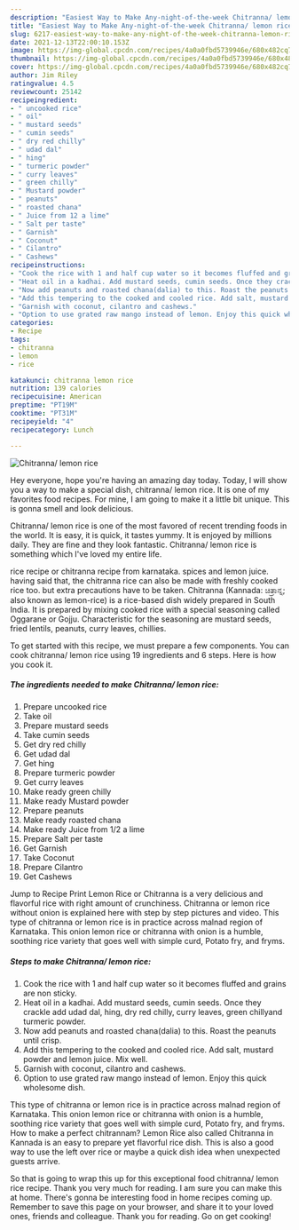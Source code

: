 ```yaml
---
description: "Easiest Way to Make Any-night-of-the-week Chitranna/ lemon rice"
title: "Easiest Way to Make Any-night-of-the-week Chitranna/ lemon rice"
slug: 6217-easiest-way-to-make-any-night-of-the-week-chitranna-lemon-rice
date: 2021-12-13T22:00:10.153Z
image: https://img-global.cpcdn.com/recipes/4a0a0fbd5739946e/680x482cq70/chitranna-lemon-rice-recipe-main-photo.jpg
thumbnail: https://img-global.cpcdn.com/recipes/4a0a0fbd5739946e/680x482cq70/chitranna-lemon-rice-recipe-main-photo.jpg
cover: https://img-global.cpcdn.com/recipes/4a0a0fbd5739946e/680x482cq70/chitranna-lemon-rice-recipe-main-photo.jpg
author: Jim Riley
ratingvalue: 4.5
reviewcount: 25142
recipeingredient:
- " uncooked rice"
- " oil"
- " mustard seeds"
- " cumin seeds"
- " dry red chilly"
- " udad dal"
- " hing"
- " turmeric powder"
- " curry leaves"
- " green chilly"
- " Mustard powder"
- " peanuts"
- " roasted chana"
- " Juice from 12 a lime"
- " Salt per taste"
- " Garnish"
- " Coconut"
- " Cilantro"
- " Cashews"
recipeinstructions:
- "Cook the rice with 1 and half cup water so it becomes fluffed and grains are non sticky."
- "Heat oil in a kadhai. Add mustard seeds, cumin seeds. Once they crackle add udad dal, hing, dry red chilly, curry leaves, green chillyand turmeric powder."
- "Now add peanuts and roasted chana(dalia) to this. Roast the peanuts until crisp."
- "Add this tempering to the cooked and cooled rice. Add salt, mustard powder and lemon juice. Mix well."
- "Garnish with coconut, cilantro and cashews."
- "Option to use grated raw mango instead of lemon. Enjoy this quick wholesome dish."
categories:
- Recipe
tags:
- chitranna
- lemon
- rice

katakunci: chitranna lemon rice 
nutrition: 139 calories
recipecuisine: American
preptime: "PT19M"
cooktime: "PT31M"
recipeyield: "4"
recipecategory: Lunch

---
```



![Chitranna/ lemon rice](https://img-global.cpcdn.com/recipes/4a0a0fbd5739946e/680x482cq70/chitranna-lemon-rice-recipe-main-photo.jpg)

Hey everyone, hope you're having an amazing day today. Today, I will show you a way to make a special dish, chitranna/ lemon rice. It is one of my favorites food recipes. For mine, I am going to make it a little bit unique. This is gonna smell and look delicious.

Chitranna/ lemon rice is one of the most favored of recent trending foods in the world. It is easy, it is quick, it tastes yummy. It is enjoyed by millions daily. They are fine and they look fantastic. Chitranna/ lemon rice is something which I've loved my entire life.

rice recipe or chitranna recipe from karnataka. spices and lemon juice. having said that, the chitranna rice can also be made with freshly cooked rice too. but extra precautions have to be taken. Chitranna (Kannada: ಚಿತ್ರಾನ್ನ; also known as lemon-rice) is a rice-based dish widely prepared in South India. It is prepared by mixing cooked rice with a special seasoning called Oggarane or Gojju. Characteristic for the seasoning are mustard seeds, fried lentils, peanuts, curry leaves, chillies.


To get started with this recipe, we must prepare a few components. You can cook chitranna/ lemon rice using 19 ingredients and 6 steps. Here is how you cook it.

<!--inarticleads1-->

##### The ingredients needed to make Chitranna/ lemon rice:

1. Prepare  uncooked rice
1. Take  oil
1. Prepare  mustard seeds
1. Take  cumin seeds
1. Get  dry red chilly
1. Get  udad dal
1. Get  hing
1. Prepare  turmeric powder
1. Get  curry leaves
1. Make ready  green chilly
1. Make ready  Mustard powder
1. Prepare  peanuts
1. Make ready  roasted chana
1. Make ready  Juice from 1/2 a lime
1. Prepare  Salt per taste
1. Get  Garnish
1. Take  Coconut
1. Prepare  Cilantro
1. Get  Cashews


Jump to Recipe Print Lemon Rice or Chitranna is a very delicious and flavorful rice with right amount of crunchiness. Chitranna or lemon rice without onion is explained here with step by step pictures and video. This type of chitranna or lemon rice is in practice across malnad region of Karnataka. This onion lemon rice or chitranna with onion is a humble, soothing rice variety that goes well with simple curd, Potato fry, and fryms. 

<!--inarticleads2-->

##### Steps to make Chitranna/ lemon rice:

1. Cook the rice with 1 and half cup water so it becomes fluffed and grains are non sticky.
1. Heat oil in a kadhai. Add mustard seeds, cumin seeds. Once they crackle add udad dal, hing, dry red chilly, curry leaves, green chillyand turmeric powder.
1. Now add peanuts and roasted chana(dalia) to this. Roast the peanuts until crisp.
1. Add this tempering to the cooked and cooled rice. Add salt, mustard powder and lemon juice. Mix well.
1. Garnish with coconut, cilantro and cashews.
1. Option to use grated raw mango instead of lemon. Enjoy this quick wholesome dish.


This type of chitranna or lemon rice is in practice across malnad region of Karnataka. This onion lemon rice or chitranna with onion is a humble, soothing rice variety that goes well with simple curd, Potato fry, and fryms. How to make a perfect chitrannam? Lemon Rice also called Chitranna in Kannada is an easy to prepare yet flavorful rice dish. This is also a good way to use the left over rice or maybe a quick dish idea when unexpected guests arrive. 

So that is going to wrap this up for this exceptional food chitranna/ lemon rice recipe. Thank you very much for reading. I am sure you can make this at home. There's gonna be interesting food in home recipes coming up. Remember to save this page on your browser, and share it to your loved ones, friends and colleague. Thank you for reading. Go on get cooking!

